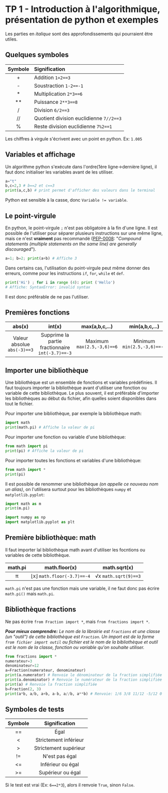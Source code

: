 # TP 1 - Introduction à l'algorithmique, présentation de python et exemples

Les parties en _italique_ sont des approfondissements qui pourraient être utiles.

## Quelques symboles

| Symbole | Signification |
|:-:|:-|
| +  | Addition `1+2==3` |
| -  | Soustraction `1-2==-1` |
| *  | Multiplication `2*3==6` |
| ** | Puissance `2**3==8` |
| /  | Division `6/2==3` |
| // | Quotient division euclidienne `7//2==3` |
| %  | Reste division euclidienne `7%2==1` |

Les chiffres à virgule s'écrivent avec un point en python. Ex: `1.005`

## Variables et affichage

Un algorithme python s'exécute dans l'ordre(1ère ligne->dernière ligne), il faut donc initialiser les variables avant de les utiliser.

```python
a="t"
b,c=2,3 # b==2 et c==3
print(a,c,b) # print permet d'afficher des valeurs dans le terminal
```

Python est sensible à la casse, donc `Variable != variable`.

## Le point-virgule

En python, le point-virgule `;` n'est pas obligatoire à la fin d'une ligne. Il est possible de l'utiliser pour séparer plusieurs instructions sur une même ligne, mais ce n'est **vraiment** pas recommandé ([PEP-0008](https://peps.python.org/pep-0008/#other-recommendations): "_Compound statements (multiple statements on the same line) are generally discouraged_").

```python
a=1; b=2; print(a+b) # Affiche 3
```

Dans certains cas, l'utilisation du point-virgule peut même donner des erreurs, comme pour les instructions `if`, `for`, `while` et `def`.

```py
print('Hi') ; for i in range (4): print ('Hello')
# Affiche: SyntaxError: invalid syntax
```

Il est donc préférable de ne pas l'utiliser.

## Premières fonctions

|abs(x)|int(x)|max(a,b,c,...)|min(a,b,c,...)|round(x, n)|
|:-:|:-:|:-:|:-:|:-:|
|Valeur absolue `abs(-3)==3`|Supprime la partie fractionnaire `int(-3.7)==-3`|Maximum `max(2.5,-3,6)==6`|Minimum `min(2.5,-3,6)==-3`|Arrondi à 10^(-n) près `round(3.577,1)==3.6`|

## Importer une bibliothèque

Une bibliothèque est un ensemble de fonctions et variables prédéfinies.
Il faut toujours importer la bibliothèque avant d'utiliser une fonction ou variable de cette bibliothèque. Le plus souvent, il est préférable d'importer les bibliothèques au début du fichier, afin quelles soient disponibles dans tout le fichier.

Pour importer une bibliothèque, par exemple la bibliothèque math:
```python
import math
print(math.pi) # Affiche la valeur de pi
```
Pour importer une fonction ou variable d'une bibliothèque:
```python
from math import pi
print(pi) # Affiche la valeur de pi
```
Pour importer toutes les fonctions et variables d'une bibliothèque:
```python
from math import *
print(pi)
```
Il est possible de renommer une bibliothèque _(on appelle ce nouveau nom un alias)_, on l'utilisera surtout pour les bibliothèques `numpy` et `matplotlib.pyplot`:
```python
import math as m
print(m.pi)

import numpy as np
import matplotlib.pyplot as plt
```

## Première bibliothèque: math

Il faut importer lal bibliothèque math avant d'utiliser les focntions ou variables de cette bibliothèque.

|math.pi|math.floor(x)|math.sqrt(x)|
|:-:|:-:|:-:|
|π|⌊x⌋ `math.floor(-3.7)==-4`|√x `math.sqrt(9)==3`|

`math.pi` n'est pas une fonction mais une variable, il ne faut donc pas écrire `math.pi()` mais `math.pi`.

## Bibliothèque fractions

Ne pas écrire `from Fraction import *`, mais `from fractions import *`.

_**Pour mieux comprendre:** Le nom de la librairie est `fractions` et une classe (un "outil") de cette bibliothèque est `Fraction`. Un import est de la forme `from fichier import outil` ou fichier est le nom de la bibliothèque et outil est le nom de la classe, fonction ou variable qu'on souhaite utiliser._

```python
from fractions import *
numerateur=3
denominateur=12
a=Fraction(numerateur, denominateur)
print(a.numerator) # Renvoie le dénominateur de la fraction simplifiée
print(a.denominator) # Renvoie le numérateur de la fraction simplifiée
print(a) # Renvoie la fraction simplifiée
b=Fraction(2, 3)
print(a*b, a/b, a+b, a-b, a//b, a**b) # Renvoie: 1/6 3/8 11/12 -5/12 0 0.3968502629920499  Mêmes opérations que pour les nombres (int, float).
```
## Symboles de tests

| Symbole | Signification |
|:-:|:-:|
| ==  | Égal |
| <   | Strictement inférieur |
| >   | Strictement supérieur |
| !=  | N'est pas égal |
| <=  | Inférieur ou égal |
| >=  | Supérieur ou égal |

Si le test est vrai (Ex: `6==2*3`), alors il renvoie `True`, sinon `False`.


